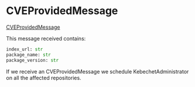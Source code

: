 # CVEProvidedMessage

[CVEProvidedMessage](https://github.com/thoth-station/messaging/blob/master/thoth/messaging/cve_provided.py)

This message received contains:

```python
index_url: str
package_name: str
package_version: str
```

If we receive an CVEProvidedMessage we schedule KebechetAdministrator on all the affected repositories.
